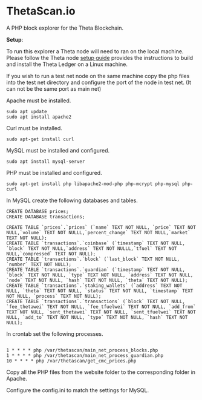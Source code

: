 # ThetaScan.io

A PHP block explorer for the Theta Blockchain.

**Setup**: 

To run this explorer a Theta node will need to ran on the local machine.  Please follow the Theta node [setup guide](https://github.com/thetatoken/theta-mainnet-integration-guide/blob/master/docs/setup.md#setup) provides the instructions to build and install the Theta Ledger on a Linux machine.

If you wish to run a test net node on the same machine copy the php files into the test net directory and configure the port of the node in test net.  (It can not be the same port as main net)

Apache must be installed.

```
sudo apt update
sudo apt install apache2
```

Curl must be installed.

```
sudo apt-get install curl
```

MySQL must be installed and configured.

```
sudo apt install mysql-server
```

PHP must be installed and configured.

```
sudo apt-get install php libapache2-mod-php php-mcrypt php-mysql php-curl
```
In MySQL create the following databases and tables.

```
CREATE DATABASE prices;
CREATE DATABASE transactions;

CREATE TABLE `prices`.`prices` (`name` TEXT NOT NULL, `price` TEXT NOT NULL,`volume` TEXT NOT NULLL,`percent_change` TEXT NOT NULL,`market` TEXT NOT NULL);
CREATE TABLE `transactions`.`coinbase` (`timestamp` TEXT NOT NULL, `block` TEXT NOT NULL,`address` TEXT NOT NULLL,`tfuel` TEXT NOT NULL,`compressed` TEXT NOT NULL);
CREATE TABLE `transactions`.`block` (`last_block` TEXT NOT NULL, `number` TEXT NOT NULL);
CREATE TABLE `transactions`.`guardian` (`timestamp` TEXT NOT NULL, `block` TEXT NOT NULL, `type` TEXT NOT NULL, `address` TEXT NOT NULL, `node` TEXT NOT NULL, `hash` TEXT NOT NULL, `theta` TEXT NOT NULL);
CREATE TABLE `transactions`.`staking_wallets` (`address` TEXT NOT NULL, `theta` TEXT NOT NULL, `status` TEXT NOT NULL, `timestamp` TEXT NOT NULL, `process` TEXT NOT NULL);
CREATE TABLE `transactions`.`transactions` (`block` TEXT NOT NULL, `fee_thetawei` TEXT NOT NULL, `fee_tfuelwei` TEXT NOT NULL, `add_from` TEXT NOT NULL, `sent_thetawei` TEXT NOT NULL, `sent_tfuelwei` TEXT NOT NULL, `add_to` TEXT NOT NULL, `type` TEXT NOT NULL, `hash` TEXT NOT NULL);
```

In crontab set the following processes.

```

1 * * * * php /var/thetascan/main_net_process_blocks.php
1 * * * * php /var/thetascan/main_net_process_guardian.php
10 * * * * php /var/thetascan/get_cmc_prices.php

```

Copy all the PHP files from the website folder to the corresponding folder in Apache.

Configure the config.ini to match the settings for MySQL.


